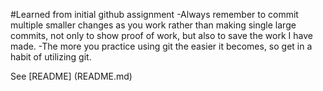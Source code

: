 #Learned from initial github assignment
-Always remember to commit multiple smaller changes as you work rather than making single large commits, not only to show proof of work, but also to save the work I have made.
-The more you practice using git the easier it becomes, so get in a habit of utilizing git.

See [README] (README.md)